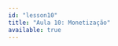 ```yaml
---
id: "lesson10"
title: "Aula 10: Monetização"
available: true
---
```


<script setup lang="ts">
import LessonRenderer from '@/components/lesson/LessonRenderer.vue';
import lessonData from './lesson10.json';
</script>

<LessonRenderer :data="lessonData" />
